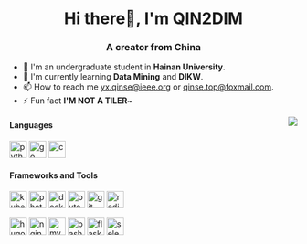 <h1 align="center">Hi there👋, I'm QIN2DIM</h1>
<h3 align="center">A creator from China </h3>

- 🔭 I'm an undergraduate student in **Hainan University**.
- 🌱 I'm currently learning **Data Mining** and **DIKW**.
- 📫 How to reach me [yx.qinse@ieee.org](mailto:yx.qinse@ieee.org) or [qinse.top@foxmail.com](mailto:qinse.top@foxmail.com).
- ⚡ Fun fact **I'M NOT A TILER**~


<img align="right" src="https://github-readme-stats.vercel.app/api?username=QIN2DIM&theme=default&show_icons=true" >

<h4 align="left">Languages</h4>
<p align="left">
<a href="https://www.python.org" target="_blank"><img src="https://cdn.jsdelivr.net/gh/devicons/devicon@latest/icons/python/python-original.svg" alt="python" width="30" height="30"/></a> 
<a href="https://golang.org" target="_blank"><img src="https://cdn.jsdelivr.net/gh/devicons/devicon@latest/icons/go/go-original.svg" alt="go" width="30" height="30"/></a> 
<a href="https://www.cprogramming.com/" target="_blank"><img src="https://cdn.jsdelivr.net/gh/devicons/devicon@latest/icons/c/c-original.svg" alt="c" width="30" height="30"/></a>
</p>
<h4 align="left">Frameworks and Tools</h4>
<p align="left">
  <a href="https://kubernetes.io" target="_blank"><img src="https://cdn.jsdelivr.net/gh/devicons/devicon@latest/icons/kubernetes/kubernetes-plain.svg" alt="kubernetes" width="30" height="30"/></a>
  <a href="https://www.photoshop.com/en" target="_blank"><img src="https://cdn.jsdelivr.net/gh/devicons/devicon@latest/icons/photoshop/photoshop-line.svg" alt="photoshop" width="30" height="30"/></a>
    <a href="https://www.docker.com/" target="_blank"><img src="https://cdn.jsdelivr.net/gh/devicons/devicon@latest/icons/docker/docker-original.svg" alt="docker" width="30" height="30"/></a>
  <a href="https://pytorch.org/" target="_blank"><img src="https://www.vectorlogo.zone/logos/pytorch/pytorch-icon.svg" alt="pytorch" width="30" height="30"/></a>
  <a href="https://git-scm.com/" target="_blank"><img src="https://cdn.jsdelivr.net/gh/devicons/devicon@latest/icons/git/git-original.svg" alt="git" width="30" height="30"/></a> 
    <a href="https://redis.io" target="_blank"><img src="https://cdn.jsdelivr.net/gh/devicons/devicon@latest/icons/redis/redis-original.svg" alt="redis" width="30" height="30"/></a>
</p>
<p align="left">
  <a href="https://gohugo.io/" target="_blank"><img src="https://api.iconify.design/logos-hugo.svg" alt="hugo" width="30" height="30"/></a> 
  <a href="https://www.nginx.com" target="_blank"><img src="https://cdn.jsdelivr.net/gh/devicons/devicon@latest/icons/nginx/nginx-original.svg" alt="nginx" width="30" height="30"/></a>
  <a href="https://www.mysql.com/" target="_blank"><img src="https://cdn.jsdelivr.net/gh/devicons/devicon@latest/icons/mysql/mysql-original.svg" alt="mysql" width="30" height="30"/></a>
  <a href="https://www.gnu.org/software/bash/" target="_blank"><img src="https://cdn.jsdelivr.net/gh/devicons/devicon@latest/icons/bash/bash-original.svg" alt="bash" width="30" height="30"/></a> 
  <a href="https://flask.palletsprojects.com/" target="_blank"><img src="https://cdn.jsdelivr.net/gh/devicons/devicon@latest/icons/flask/flask-original.svg" alt="flask" width="30" height="30"/></a>
   <a href="https://www.selenium.dev" target="_blank"><img src="https://raw.githubusercontent.com/detain/svg-logos/780f25886640cef088af994181646db2f6b1a3f8/svg/selenium-logo.svg" alt="selenium" width="30" height="30"/></a> 
</p>
